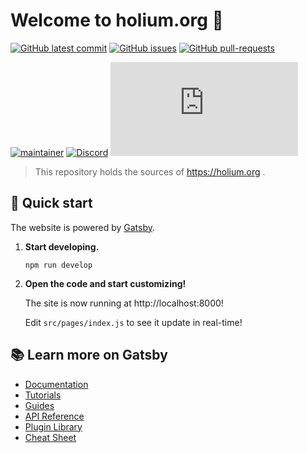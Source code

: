 # Welcome to holium.org 👋

[![GitHub latest commit](https://badgen.net/github/last-commit/polyphene/holium.org/main)](https://github.com/polyphene/holium.org/commit/)
[![GitHub issues](https://img.shields.io/github/issues/polyphene/holium.org.svg)](https://github.com/polyphene/holium.org/issues/)
[![GitHub pull-requests](https://img.shields.io/github/issues-pr/polyphene/holium.org.svg)](https://github.com/polyphene/holium.org/pull/)

[![maintainer](https://img.shields.io/badge/maintainer-Polyphene-blue)](https://twitter.com/polyphenehq/)
[![Discord](https://img.shields.io/discord/882061839347908678.svg?label=&logo=discord&logoColor=ffffff&color=7389D8&labelColor=6A7EC2)](https://discord.gg/A3t5ZFSbCG)
[![license](https://badgen.net/github/license/polyphene/holium.org)](https://raw.githubusercontent.com/polyphene/holium.org/main/LICENSE)

> This repository holds the sources of https://holium.org .

## 🚀 Quick start

The website is powered by [Gatsby](https://www.gatsbyjs.com/).

1. **Start developing.**

   ```shell
   npm run develop
   ```

2. **Open the code and start customizing!**

   The site is now running at http://localhost:8000!

   Edit `src/pages/index.js` to see it update in real-time!

## 📚 Learn more on Gatsby

- [Documentation](https://www.gatsbyjs.com/docs/?utm_source=starter&utm_medium=readme&utm_campaign=minimal-starter)
- [Tutorials](https://www.gatsbyjs.com/tutorial/?utm_source=starter&utm_medium=readme&utm_campaign=minimal-starter)
- [Guides](https://www.gatsbyjs.com/tutorial/?utm_source=starter&utm_medium=readme&utm_campaign=minimal-starter)
- [API Reference](https://www.gatsbyjs.com/docs/api-reference/?utm_source=starter&utm_medium=readme&utm_campaign=minimal-starter)
- [Plugin Library](https://www.gatsbyjs.com/plugins?utm_source=starter&utm_medium=readme&utm_campaign=minimal-starter)
- [Cheat Sheet](https://www.gatsbyjs.com/docs/cheat-sheet/?utm_source=starter&utm_medium=readme&utm_campaign=minimal-starter)
